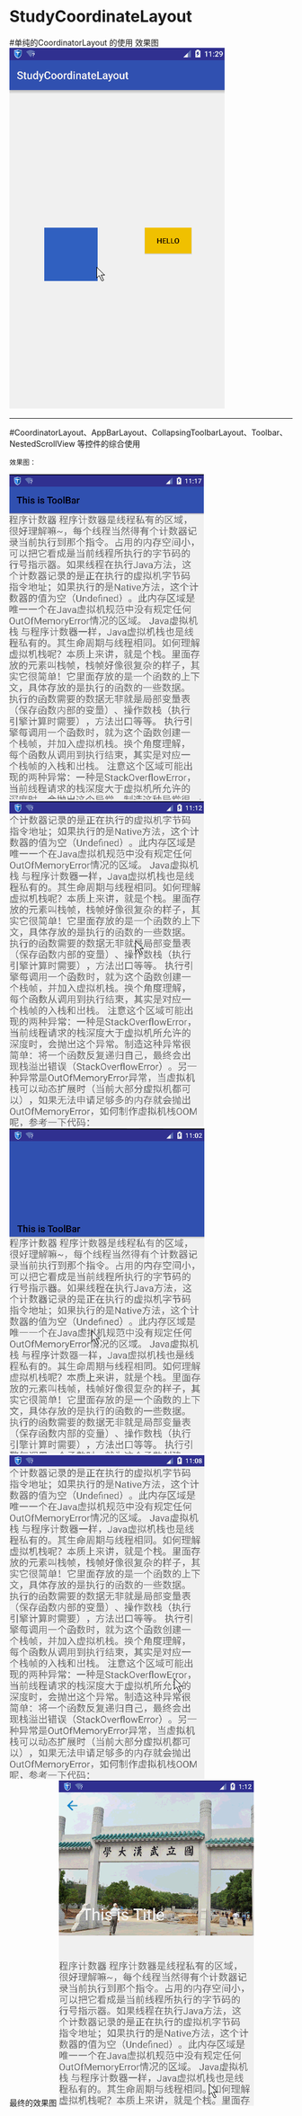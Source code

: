 # StudyCoordinateLayout

#单纯的CoordinatorLayout 的使用
    效果图
![image](https://github.com/github1575558177/StudyCoordinateLayout/raw/master/screenshots/0.gif)<br>

***

#CoordinatorLayout、AppBarLayout、CollapsingToolbarLayout、Toolbar、NestedScrollView 等控件的综合使用

    效果图：
![image](https://github.com/github1575558177/StudyCoordinateLayout/raw/master/screenshots/1.gif)<br>
![image](https://github.com/github1575558177/StudyCoordinateLayout/blob/master/screenshots/2.gif)<br>
![image](https://github.com/github1575558177/StudyCoordinateLayout/blob/master/screenshots/3.gif)<br>
![image](https://github.com/github1575558177/StudyCoordinateLayout/blob/master/screenshots/4.gif)<br>
    最终的效果图
![image](https://github.com/github1575558177/StudyCoordinateLayout/blob/master/screenshots/5.gif)<br>
    
